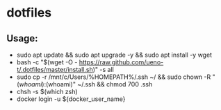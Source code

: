 # dotfiles

## Usage:
- sudo apt update && sudo apt upgrade -y && sudo apt install -y wget
- bash -c "$(wget -O - https://raw.github.com/ueno-t/.dotfiles/master/install.sh)" -s all
- sudo cp -r /mnt/c/Users/%HOMEPATH%/.ssh ~/ && sudo chown -R "$(whoami):$(whoami)" ~/.ssh && chmod 700 .ssh
- chsh -s $(which zsh)
- docker login -u ${docker_user_name}
